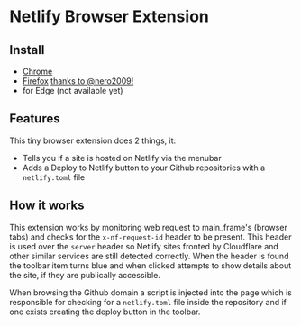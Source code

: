 # Netlify Browser Extension

## Install

- [Chrome](https://chrome.google.com/webstore/detail/netlify-chrome-extension/dkhfpnphbcckigklfkaemnjdmghhcaoh)
- [Firefox](https://addons.mozilla.org/en-US/firefox/addon/netlify-browser-extension) [thanks to @nero2009!](https://github.com/netlify/netlify-browser-extension/pull/2#issuecomment-440616828)
- for Edge (not available yet)

## Features

This tiny browser extension does 2 things, it:

- Tells you if a site is hosted on Netlify via the menubar
- Adds a Deploy to Netlify button to your Github repositories with a `netlify.toml` file

## How it works

This extension works by monitoring web request to main_frame's (browser tabs) and checks for the `x-nf-request-id` header to be present. This header is used over the `server` header so Netlify sites fronted by Cloudflare and other similar services are still detected correctly. When the header is found the toolbar item turns blue and when clicked attempts to show details about the site, if they are publically accessible.

When browsing the Github domain a script is injected into the page which is responsible for checking for a `netlify.toml` file inside the repository and if one exists creating the deploy button in the toolbar.
